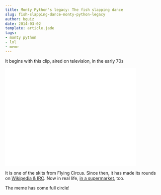 ```yaml
---
title: Monty Python's legacy: The fish slapping dance
slug: fish-slapping-dance-monty-python-legacy
author: bguiz
date: 2014-03-02
template: article.jade
tags:
- monty python
- lol
- meme
---
```


It begins with this clip, aired on television, in the early 70s

<iframe width="420" height="315" src="//www.youtube.com/embed/i9SSOWORzw4" frameborder="0" allowfullscreen></iframe>

It is one of the skits from Flying Circus. Since then, it has made its rounds on [Wikipedia &amp; IRC](http://en.wikipedia.org/wiki/Wikipedia:Whacking_with_a_wet_trout). Now in real life, [in a supermarket](http://www.bbc.com/news/uk-northern-ireland-26345264), too.

The meme has come full circle!